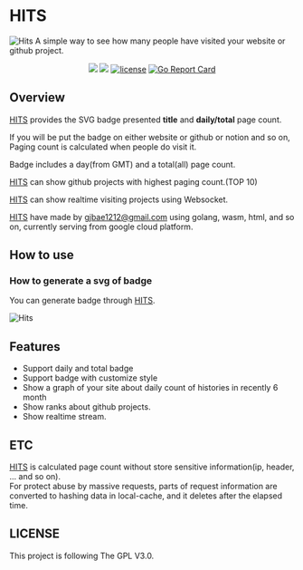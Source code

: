# HITS

![Hits](https://storage.googleapis.com/hit-counter/main.png)
A simple way to see how many people have visited your website or github project.
<p align="center">
<a href="https://circleci.com/gh/gjbae1212/hit-counter"><img src="https://circleci.com/gh/gjbae1212/hit-counter.svg?style=svg"></a>
<a href="https://hits.seeyoufarm.com"/><img src="https://hits.seeyoufarm.com/api/count/incr/badge.svg?url=https%3A%2F%2Fgithub.com%2Fgjbae1212%2Fhit-counter"/></a>
<a href="/LICENSE"><img src="https://img.shields.io/badge/license-GPL-blue.svg" alt="license" /></a>
<a href="https://goreportcard.com/report/github.com/gjbae1212/hit-counter"><img src="https://goreportcard.com/badge/github.com/gjbae1212/hit-counter" alt="Go Report Card" /></a> 
</p>

## Overview

[HITS](https://hits.seeyoufarm.com) provides the SVG badge presented **title** and **daily/total** page count.

If you will be put the badge on either website or github or notion and so on, Paging count is calculated when people do visit it.    

Badge includes a day(from GMT) and a total(all) page count.

[HITS](https://hits.seeyoufarm.com) can show github projects with highest paging count.(TOP 10)

[HITS](https://hits.seeyoufarm.com) can show realtime visiting projects using Websocket. 

[HITS](https://hits.seeyoufarm.com) have made by gjbae1212@gmail.com using golang, wasm, html, and so on, currently serving from google cloud platform.
 
## How to use
### How to generate a svg of badge 
You can generate badge through [HITS](https://hits.seeyoufarm.com/#badge).

![Hits](https://storage.googleapis.com/hit-counter/gen.png)

## Features
- Support daily and total badge  
- Support badge with customize style
- Show a graph of your site about daily count of histories in recently 6 month
- Show ranks about github projects.
- Show realtime stream.
      
## ETC
[HITS](https://hits.seeyoufarm.com) is calculated page count without store sensitive information(ip, header, ... and so on).  
For protect abuse by massive requests, parts of request information are converted to hashing data in local-cache, and it deletes after the elapsed time.
  
## LICENSE
This project is following The GPL V3.0.
